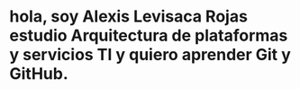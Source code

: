 # hola, soy Alexis Levisaca Rojas estudio Arquitectura de plataformas y servicios TI y quiero aprender Git y GitHub.
